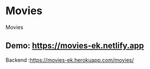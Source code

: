 # Movies
Movies
## Demo: https://movies-ek.netlify.app
Backend :https://movies-ek.herokuapp.com/movies/
